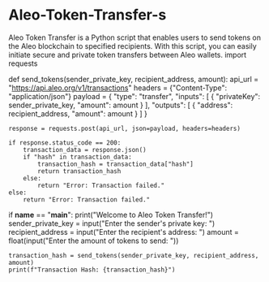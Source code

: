 # Aleo-Token-Transfer-s       
Aleo Token Transfer is a Python script that enables users to send tokens on the Aleo blockchain to specified recipients. With this script, you can easily initiate secure and private token transfers between Aleo wallets.
import requests

def send_tokens(sender_private_key, recipient_address, amount):
    api_url = "https://api.aleo.org/v1/transactions"
    headers = {"Content-Type": "application/json"}
    payload = {
        "type": "transfer",
        "inputs": [
            {
                "privateKey": sender_private_key,
                "amount": amount
            }
        ],
        "outputs": [
            {
                "address": recipient_address,
                "amount": amount
            }
        ]
    }
    
    response = requests.post(api_url, json=payload, headers=headers)
    
    if response.status_code == 200:
        transaction_data = response.json()
        if "hash" in transaction_data:
            transaction_hash = transaction_data["hash"]
            return transaction_hash
        else:
            return "Error: Transaction failed."
    else:
        return "Error: Transaction failed."

if __name__ == "__main__":
    print("Welcome to Aleo Token Transfer!")
    sender_private_key = input("Enter the sender's private key: ")
    recipient_address = input("Enter the recipient's address: ")
    amount = float(input("Enter the amount of tokens to send: "))
    
    transaction_hash = send_tokens(sender_private_key, recipient_address, amount)
    print(f"Transaction Hash: {transaction_hash}")
